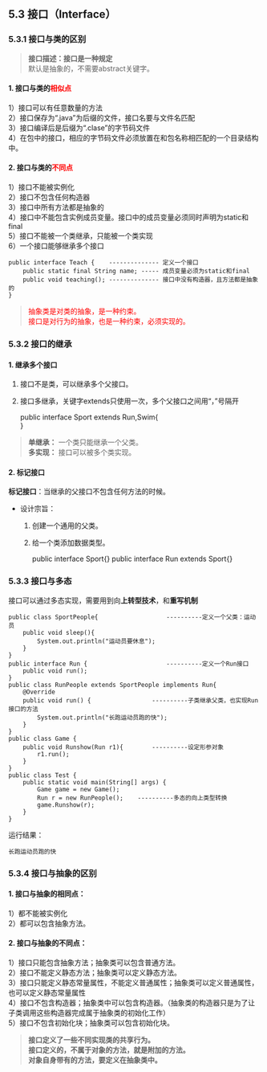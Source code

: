 ## 5.3 接口（Interface）
### 5.3.1 接口与类的区别 
>**接口描述：接口是一种规定**  
>默认是抽象的，不需要abstract关键字。
#### 1. 接口与类的<font color=red>相似点</font>  
1）接口可以有任意数量的方法  
2）接口保存为“.java”为后缀的文件，接口名要与文件名匹配  
3）接口编译后是后缀为“.clase”的字节码文件  
4）在包中的接口，相应的字节码文件必须放置在和包名称相匹配的一个目录结构中。
#### 2. 接口与类的<font color=red>不同点</font>    
1）接口不能被实例化  
2）接口不包含任何构造器  
3）接口中所有方法都是抽象的  
4）接口中不能包含实例成员变量。接口中的成员变量必须同时声明为static和final  
5）接口不能被一个类继承，只能被一个类实现  
6）一个接口能够继承多个接口  

	public interface Teach {	-------------- 定义一个接口
		public static final String name; ----- 成员变量必须为static和final
		public void teaching();	-------------- 接口中没有构造器，且方法都是抽象的
	}

><font color=red>抽象类是对类的抽象，是一种约束。  
>接口是对行为的抽象，也是一种约束，必须实现的。</font>  

### 5.3.2 接口的继承      
#### 1. 继承多个接口
1) 接口不是类，可以继承多个父接口。  
2) 接口多继承，关键字extends只使用一次，多个父接口之间用“，”号隔开  
  
	public interface Sport extends Run,Swim{	
	}
>**单继承：** 一个类只能继承一个父类。   
>**多实现：** 接口可以被多个类实现。  
  
#### 2. 标记接口    
**标记接口**：当继承的父接口不包含任何方法的时候。

* 设计宗旨：  
	1) 创建一个通用的父类。  
	2) 给一个类添加数据类型。

		public interface Sport{}
		public interface Run extends Sport{}
### 5.3.3 接口与多态  
接口可以通过多态实现，需要用到向**上转型技术**，和**重写机制**  
   
	public class SportPeople{                   ----------定义一个父类：运动员
		public void sleep(){
			System.out.println("运动员要休息");
		}
	}
	public interface Run {                      ----------定义一个Run接口
		public void run();
	}
	public class RunPeople extends SportPeople implements Run{
		@Override
		public void run() {                 ----------子类继承父类，也实现Run接口的方法
			System.out.println("长跑运动员跑的快");
		}	
	}
	public class Game {
		public void Runshow(Run r1){        ----------设定形参对象
			r1.run();						
		}
	}
	public class Test {
		public static void main(String[] args) {
			Game game = new Game();
			Run r = new RunPeople();    ----------多态的向上类型转换
			game.Runshow(r);
		}
	}
运行结果：
  
	长跑运动员跑的快  
### 5.3.4 接口与抽象的区别  
#### 1. 接口与抽象的相同点：
1）都不能被实例化  
2）都可以包含抽象方法。
#### 2. 接口与抽象的不同点：
1）接口只能包含抽象方法；抽象类可以包含普通方法。  
2）接口不能定义静态方法；抽象类可以定义静态方法。  
3）接口只能定义静态常量属性，不能定义普通属性；抽象类可以定义普通属性，也可以定义静态常量属性  
4）接口不包含构造器；抽象类中可以包含构造器。（抽象类的构造器只是为了让子类调用这些构造器完成属于抽象类的初始化工作）  
5）接口不包含初始化块；抽象类可以包含初始化块。
>**接口定义了一些不同实现类的共享行为。**  
>**接口定义的，不属于对象的方法，就是附加的方法。**  
>**对象自身带有的方法，要定义在抽象类中。**
